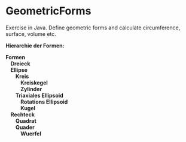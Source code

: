 # GeometricForms
Exercise in Java. Define geometric forms and calculate circumference, surface, volume etc.


<b>Hierarchie der Formen:<b/>
        
Formen</br>
&nbsp;&nbsp;&nbsp;&nbsp;Dreieck</br>
&nbsp;&nbsp;&nbsp;&nbsp;Ellipse</br>
&nbsp;&nbsp;&nbsp;&nbsp;&nbsp;&nbsp;&nbsp;&nbsp;Kreis</br>
&nbsp;&nbsp;&nbsp;&nbsp;&nbsp;&nbsp;&nbsp;&nbsp;&nbsp;&nbsp;&nbsp;&nbsp;Kreiskegel</br>
&nbsp;&nbsp;&nbsp;&nbsp;&nbsp;&nbsp;&nbsp;&nbsp;&nbsp;&nbsp;&nbsp;&nbsp;Zylinder</br>
&nbsp;&nbsp;&nbsp;&nbsp;&nbsp;&nbsp;&nbsp;&nbsp;Triaxiales Ellipsoid</br>
&nbsp;&nbsp;&nbsp;&nbsp;&nbsp;&nbsp;&nbsp;&nbsp;&nbsp;&nbsp;&nbsp;&nbsp;Rotations Ellipsoid</br>
&nbsp;&nbsp;&nbsp;&nbsp;&nbsp;&nbsp;&nbsp;&nbsp;&nbsp;&nbsp;&nbsp;&nbsp;Kugel</br>
&nbsp;&nbsp;&nbsp;&nbsp;Rechteck</br>
&nbsp;&nbsp;&nbsp;&nbsp;&nbsp;&nbsp;&nbsp;&nbsp;Quadrat</br>
&nbsp;&nbsp;&nbsp;&nbsp;&nbsp;&nbsp;&nbsp;&nbsp;Quader</br>
&nbsp;&nbsp;&nbsp;&nbsp;&nbsp;&nbsp;&nbsp;&nbsp;&nbsp;&nbsp;&nbsp;&nbsp;Wuerfel</br>
